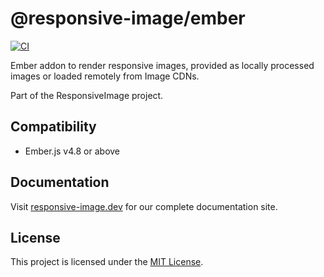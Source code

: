 # @responsive-image/ember

[![CI](https://github.com/simonihmig/responsive-image/actions/workflows/ci.yml/badge.svg)](https://github.com/simonihmig/responsive-image/actions/workflows/ci.yml)

Ember addon to render responsive images, provided as locally processed images or loaded remotely from Image CDNs.

Part of the ResponsiveImage project.

## Compatibility

- Ember.js v4.8 or above

## Documentation

Visit [responsive-image.dev](https://responsive-image.dev) for our complete documentation site.

## License

This project is licensed under the [MIT License](LICENSE.md).
